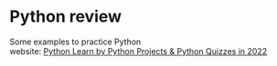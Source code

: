 # Python review
Some examples to practice Python
<br />
website: [Python Learn by Python Projects & Python Quizzes in 2022](https://www.udemy.com/share/101y3K3@i2XNmifOdmv31LZAHKvaR1Nm-4KQBu9D_Ac6MDPV3ummd3rYE0e6sv3UwHZZhFuUKw==/)
